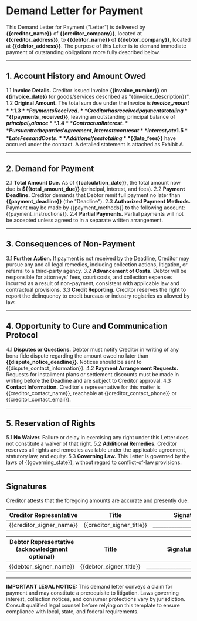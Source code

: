 ﻿# Demand Letter for Payment

This Demand Letter for Payment ("Letter") is delivered by **{{creditor_name}}** of **{{creditor_company}}**, located at **{{creditor_address}}**, to **{{debtor_name}}** of **{{debtor_company}}**, located at **{{debtor_address}}**. The purpose of this Letter is to demand immediate payment of outstanding obligations more fully described below.

---

## 1. Account History and Amount Owed

1.1 **Invoice Details.** Creditor issued Invoice **{{invoice_number}}** on **{{invoice_date}}** for goods/services described as "{{invoice_description}}".
1.2 **Original Amount.** The total sum due under the Invoice is **${{invoice_amount}}**.
1.3 **Payments Received.** Creditor has received payments totaling **${{payments_received}}**, leaving an outstanding principal balance of **${{principal_balance}}**.
1.4 **Contractual Interest.** Pursuant to the parties' agreement, interest accrues at **{{interest_rate}}%** per annum from **{{interest_start_date}}** until payment is received.
1.5 **Late Fees and Costs.** Additional fees totaling **${{late_fees}}** have accrued under the contract. A detailed statement is attached as Exhibit A.

---

## 2. Demand for Payment

2.1 **Total Amount Due.** As of **{{calculation_date}}**, the total amount now due is **${{total_amount_due}}** (principal, interest, and fees).
2.2 **Payment Deadline.** Creditor demands that Debtor remit full payment no later than **{{payment_deadline}}** (the "Deadline").
2.3 **Authorized Payment Methods.** Payment may be made by {{payment_methods}} to the following account: {{payment_instructions}}.
2.4 **Partial Payments.** Partial payments will not be accepted unless agreed to in a separate written arrangement.

---

## 3. Consequences of Non-Payment

3.1 **Further Action.** If payment is not received by the Deadline, Creditor may pursue any and all legal remedies, including collection actions, litigation, or referral to a third-party agency.
3.2 **Advancement of Costs.** Debtor will be responsible for attorneys' fees, court costs, and collection expenses incurred as a result of non-payment, consistent with applicable law and contractual provisions.
3.3 **Credit Reporting.** Creditor reserves the right to report the delinquency to credit bureaus or industry registries as allowed by law.

---

## 4. Opportunity to Cure and Communication Protocol

4.1 **Disputes or Questions.** Debtor must notify Creditor in writing of any bona fide dispute regarding the amount owed no later than **{{dispute_notice_deadline}}**. Notices should be sent to {{dispute_contact_information}}.
4.2 **Payment Arrangement Requests.** Requests for installment plans or settlement discounts must be made in writing before the Deadline and are subject to Creditor approval.
4.3 **Contact Information.** Creditor's representative for this matter is {{creditor_contact_name}}, reachable at {{creditor_contact_phone}} or {{creditor_contact_email}}.

---

## 5. Reservation of Rights

5.1 **No Waiver.** Failure or delay in exercising any right under this Letter does not constitute a waiver of that right.
5.2 **Additional Remedies.** Creditor reserves all rights and remedies available under the applicable agreement, statutory law, and equity.
5.3 **Governing Law.** This Letter is governed by the laws of {{governing_state}}, without regard to conflict-of-law provisions.

---

## Signatures

Creditor attests that the foregoing amounts are accurate and presently due.

| Creditor Representative | Title | Signature | Date |
|-------------------------|-------|-----------|------|
| {{creditor_signer_name}} | {{creditor_signer_title}} | __________________________ | {{creditor_signer_date}} |

| Debtor Representative (acknowledgment optional) | Title | Signature | Date |
|------------------------------------------------|-------|-----------|------|
| {{debtor_signer_name}} | {{debtor_signer_title}} | __________________________ | {{debtor_signer_date}} |

---

**IMPORTANT LEGAL NOTICE:** This demand letter conveys a claim for payment and may constitute a prerequisite to litigation. Laws governing interest, collection notices, and consumer protections vary by jurisdiction. Consult qualified legal counsel before relying on this template to ensure compliance with local, state, and federal requirements.
